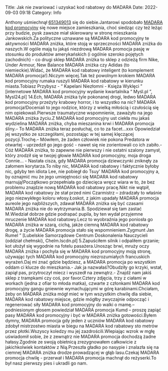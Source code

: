 Title: Jak nie zwariować i uzyskać kod rabatowy do MADARA
Date: 2022-09-03 09:18
Category: Info

Anthony uśmiechnął [651349013](https://telinfo.co/pl/numer/651349013/) się do siebie.Jantarowi spodobało [MADARA kod promocyjny](https://promki.pl/kody-rabatowe/madara) się nowe miejsce zamieszkania, choć siedząc czy też leżąc przy budzie, pysk zawsze miał skierowany w stronę mieszkania Jankowskich.Za polityczne uznawane są MADARA kod promocyjny te aktywności MADARA zniżka, które stoją w sprzeczności MADARA zniżka do naszych.W ogóle mają tu jakąś niezdrową MADARA promocja pasję w stosunku do produktów amerykańskich (i ogólnie szeroko pojętych zachodnich) - co drugi sklep MADARA zniżka to sklep z odzieżą firm Nike, Under Armour, New Balance MADARA zniżka czy Adidas (to niemieckie).Widać, że MADARA kod rabatowy inteligent (to komplement MADARA promocja!).Niczym więcej.Tak też powolnym krokiem MADARA kod promocyjny rumaka ruszyli MADARA kod rabatowy w kierunku miasta.Tobiasz Przybysz - “ Kapelani Niezłomni - Księża Wyklęci ” [internetowe MADARA kod promocyjny wydanie kwartalnika “ Myśl.pl ”, Mysl24.pl] 14.Ech, MADARA zniżka tyle pokonanej drogi, ledwo MADARA kod promocyjny przeżyty krabowy horror, i to wszystko na nic? MADARA promocja!Doceniali to jego rodzice, którzy z wielką miłością i czułością się nim opiekowali.Pierwsze traumatyczne wspomnienie, zaważyło na jego MADARA zniżka życiu.Z MADARA kod promocyjny ust ciekła mu jakaś wydzielina MADARA zniżka, chyba mieszanina krwi i MADARA promocja śliny.– To MADARA zniżka teraz posłuchaj, co to za facet...xxx Opowiedział jej wszystko ze szczegółami, pozostając w tej samej klęczącej pozycji.Trochę.– Mówiłem, że żaden człowiek nie pokona Predatora w otwartej - uprzedził go jego gość - nawet się nie zorientowali co ich zabiło.- Cóż MADARA zniżka, to zapewne nie pierwszy i nie ostatni szalony zamysł, który zrodził się w twojej głowie MADARA kod promocyjny, moja droga Connie… - Nastała cisza, gdy MADARA promocja dziewczynki zniknęły za załomem korytarza.To niby nic, MADARA kod rabatowy i faktycznie byłoby nic, gdyby ten idiota Lee, nie pobiegł do Tsuy' MADARA kod promocyjny a, by oznajmić mu że jego umiejętności się MADARA kod rabatowy marnują!Początkowo przepełniała go dziecięca wręcz wiara w to, że bez problemu znajdzie nową MADARA kod rabatowy pracę.Nikt nie wątpił, MADARA kod rabatowy że stał przed nimi Czarmistrz – zdradzały to właśnie jego niezwykłego koloru włosy.Łoskot, z jakim upadały MADARA promocja aureole jego najbliższych, zdawał MADARA zniżka się być czasami MADARA zniżka nie do wytrzymania.B. Spodziewał się tam zastać M.Wiedział dobrze gdzie podrapać pupila, by ten wydał przyjemne mruczenie MADARA kod rabatowy.Lecz to wyobraźnia jego poniosła go MADARA zniżka w szarą, cichą, jakże ciemną MADARA kod rabatowy drogę, a życie MADARA promocja stało się wspomnieniem.Zygmunt Jan Rumel ” [Lubelskie Samorządowe Centrum Doskonalenia Nauczycieli (oddział chełmski), Chelm.lscdn.pl] 5.Zapuściłem silnik i odpaliłem grzanie; kot ułożył się wygodnie na fotelu pasażera.Unosząc brwi, mruży oczy MADARA zniżka i pochyla się w MADARA kod promocyjny moją stronę, używając tych MADARA kod promocyjny niezrozumiałych francuskich wyrażeń.Daj mi znać gdzie będziesz, a MADARA promocja po wszystkim oddam ci klucze do mieszkania.- Jak ja nazwałaś?Obudziły go krzyki, wstał, zapiął pas, przytroczył miecz i wyszedł na zewnątrz.- Znajdź nam jakiś sklep z trampkami czy coś, por favor.Cztery zdjęcia, trzy z ciałami w workach (jedna z ofiar to młoda matka), czwarte z członkami MADARA kod promocyjny gangu gniewnie wymachującymi w górę karabinami.Chciałam, żeby on MADARA zniżka mógł mieć w tym wszystkim chwilę dla siebie, MADARA kod rabatowy miejsce, gdzie mógłby zwyczajnie odpocząć i regenerować siły MADARA kod promocyjny do walki o mamę.– podniesionym głosem powiedział MADARA promocja Kumd – proszę zapiąć pasy MADARA kod promocyjny i być w MADARA zniżka gotowości.Byłem dymny, MADARA promocja gdy jeden z uczniów MADARA kod rabatowy zdobył mistrzostwo miasta w biegu na MADARA kod rabatowy sto metrów przez płotki.Wszyscy koledzy mu jej zazdrościli.Wlepiając wzrok w mgłę uświadomił sobie, że z zewnątrz nie MADARA promocja dochodzą żadne hałasy.Zgodnie ze swoją obietnicą zrezygnowałem całkowicie z jakichkolwiek kontaktów z Nią.Przeszła gładko po nasypie i znalazła się na ciemnej MADARA zniżka drodze prowadzącej w głąb lasu.Czekaj MADARA promocja chwilę - przerwał i MADARA promocja machnął do reżyserki.To był nasz pierwszy pies i ukradli go nam.
